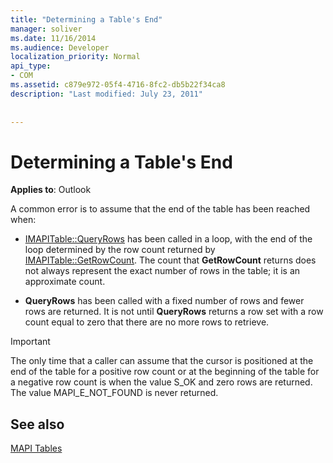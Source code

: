 ```yaml
---
title: "Determining a Table's End"
manager: soliver
ms.date: 11/16/2014
ms.audience: Developer
localization_priority: Normal
api_type:
- COM
ms.assetid: c879e972-05f4-4716-8fc2-db5b22f34ca8
description: "Last modified: July 23, 2011"
 
 
---
```


# Determining a Table's End

  
  
**Applies to**: Outlook 
  
 A common error is to assume that the end of the table has been reached when: 
  
- [IMAPITable::QueryRows](imapitable-queryrows.md) has been called in a loop, with the end of the loop determined by the row count returned by [IMAPITable::GetRowCount](imapitable-getrowcount.md). The count that **GetRowCount** returns does not always represent the exact number of rows in the table; it is an approximate count. 
    
- **QueryRows** has been called with a fixed number of rows and fewer rows are returned. It is not until **QueryRows** returns a row set with a row count equal to zero that there are no more rows to retrieve. 
    
> [!IMPORTANT]
> The only time that a caller can assume that the cursor is positioned at the end of the table for a positive row count or at the beginning of the table for a negative row count is when the value S_OK and zero rows are returned. The value MAPI_E_NOT_FOUND is never returned. 
  
## See also



[MAPI Tables](mapi-tables.md)

